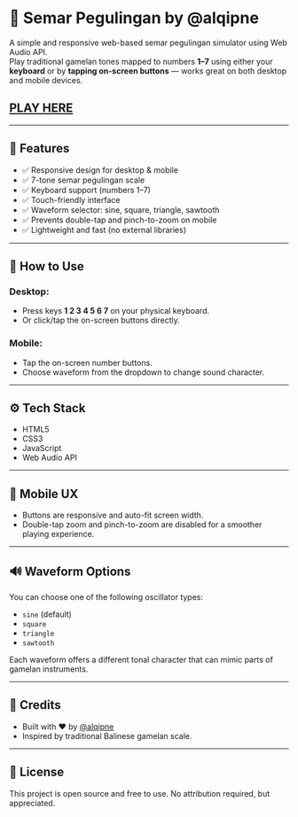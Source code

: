 # 🎼 Semar Pegulingan by @alqipne

A simple and responsive web-based semar pegulingan simulator using Web Audio API.  
Play traditional gamelan tones mapped to numbers **1–7** using either your **keyboard** or by **tapping on-screen buttons** — works great on both desktop and mobile devices.

## [PLAY HERE](https://alqipne.github.io/Semar-Pegulingan/)

---

## 🌟 Features

- ✅ Responsive design for desktop & mobile
- ✅ 7-tone semar pegulingan scale
- ✅ Keyboard support (numbers 1–7)
- ✅ Touch-friendly interface
- ✅ Waveform selector: sine, square, triangle, sawtooth
- ✅ Prevents double-tap and pinch-to-zoom on mobile
- ✅ Lightweight and fast (no external libraries)

---

## 🎵 How to Use

### Desktop:
- Press keys **1 2 3 4 5 6 7** on your physical keyboard.
- Or click/tap the on-screen buttons directly.

### Mobile:
- Tap the on-screen number buttons.
- Choose waveform from the dropdown to change sound character.

---

## ⚙️ Tech Stack

- HTML5
- CSS3
- JavaScript
- Web Audio API

---

## 📱 Mobile UX

- Buttons are responsive and auto-fit screen width.
- Double-tap zoom and pinch-to-zoom are disabled for a smoother playing experience.

---

## 🔊 Waveform Options

You can choose one of the following oscillator types:

- `sine` (default)
- `square`
- `triangle`
- `sawtooth`

Each waveform offers a different tonal character that can mimic parts of gamelan instruments.

---

## 🧠 Credits

- Built with ❤️ by [@alqipne](https://instagram.com/alqipne)
- Inspired by traditional Balinese gamelan scale.

---

## 📂 License

This project is open source and free to use. No attribution required, but appreciated.

